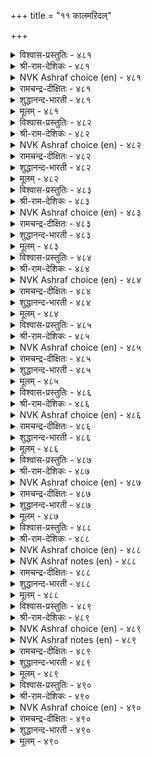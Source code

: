 +++
title = "११ कालमऱिदल्"

+++


<details><summary>विश्वास-प्रस्तुतिः - ४८१</summary>

पगल्वॆल्लुम् कूगैयैक् काक्कै इगल्वॆल्लुम्  
वेन्दर्क्कु वेण्डुम् पॊऴुदु।       ४८१
</details>

<details><summary>श्री-राम-देशिकः - ४८१</summary>

उलूको बलवानह्नि काकेनाल्पेन जीयते ।  
जयैषिणस्तथा राज्ञः कालः ख्रलु निरीक्ष्यते ॥ ४८१॥
</details>

<details><summary>NVK Ashraf choice (en) - ४८१</summary>

०४८१
A crow can defeat an owl by day.
Kings need the right time to win.
(P.S. Sundaram)
</details>

<details><summary>रामचन्द्र-दीक्षितः - ४८१</summary>

481\. pakal vellum, kūkaiyaik kākkai;- ikal vellum  
vēntarkku vēṇṭum, poḻutu.

481\. During the day the crow conquers the owl. So the monarch who wishes to defeat the enemy must choose the proper time.  
</details>

<details><summary>शुद्धानन्द-भारती - ४८१</summary>

1\. பகல்வெல்லும் கூகையைக் காக்கை இகல்வெல்லும்  
வேந்தர்க்கு வேண்டும் பொழுது.  
By day the crow defeats the owl  
Kings need right time their foes to quell.        481  
</details>

<details><summary>मूलम् - ४८१</summary>

पगल्वॆल्लुम् कूगैयैक् काक्कै इगल्वॆल्लुम्  
वेन्दर्क्कु वेण्डुम् पॊऴुदु।       ४८१
</details>

<details><summary>विश्वास-प्रस्तुतिः - ४८२</summary>

परुवत्तोडु ऒट्ट ऒऴुगल् तिरुविनैत्  
तीरामै आर्क्कुङ् गयिऱु।       ४८२
</details>

<details><summary>श्री-राम-देशिकः - ४८२</summary>

काले कर्म समारब्धं विचार्य च कृतं पुनः ।  
अस्थिरामपि सम्पत्तिं बघ्नात्येकत्र सुस्थिराम् ॥ ४८२॥
</details>

<details><summary>NVK Ashraf choice (en) - ४८२</summary>

०४८२
The rope that binds Fortune
Is deeds done at the right time.
(P.S. Sundaram)
</details>

<details><summary>रामचन्द्र-दीक्षितः - ४८२</summary>

482\. paruvattoṭu oṭṭa oḻukal-tiruviṉait  
tīrāmai ārkkum kayiṟu.

482\. Action at the appropriate hour is the rope that holds for ever the Goddess of Fortune to the King.  
</details>

<details><summary>शुद्धानन्द-भारती - ४८२</summary>

2\. பருவத்தோடு ஒட்ட ஒழுகல் திருவினைத்  
தீராமை ஆர்க்கும் கயிறு.  
Well-ordered seasoned act is cord  
That fortune binds in bon accord.        482  
</details>

<details><summary>मूलम् - ४८२</summary>

परुवत्तोडु ऒट्ट ऒऴुगल् तिरुविनैत्  
तीरामै आर्क्कुङ् गयिऱु।       ४८२
</details>

<details><summary>विश्वास-प्रस्तुतिः - ४८३</summary>

अरुविनै यॆन्ब उळवो करुवियान्  
कालम् अऱिन्दु सॆयिन्।       ४८३
</details>

<details><summary>श्री-राम-देशिकः - ४८३</summary>

क्रियोपयुक्तकरणैः कार्यं काले करोति यः ।  
साध्यते सुलभं तेन नासाध्यं भुवि किञ्चन ॥ ४८३॥
</details>

<details><summary>NVK Ashraf choice (en) - ४८३</summary>

०४८३
What is impossible
If right means are adopted at the right time? *
(P.S. Sundaram)
</details>

<details><summary>रामचन्द्र-दीक्षितः - ४८३</summary>

483\. aru viṉai eṉpa uḷavō-karuviyāṉ  
kālam aṟintu ceyiṉ.

483\. Is there anything impossible if one acts at the right time and with the proper equipment?  
</details>

<details><summary>शुद्धानन्द-भारती - ४८३</summary>

3\. அருவினை என்ப உளவோ கருவியான்  
காலம் அறிந்து செயின்  
What is hard for him who acts  
With proper means and time and tacts?        483  
</details>

<details><summary>मूलम् - ४८३</summary>

अरुविनै यॆन्ब उळवो करुवियान्  
कालम् अऱिन्दु सॆयिन्।       ४८३
</details>

<details><summary>विश्वास-प्रस्तुतिः - ४८४</summary>

ञालम् करुदिनुङ् गैगूडुङ् गालम्  
करुदि इडत्ताऱ्चॆयिन्।       ४८४
</details>

<details><summary>श्री-राम-देशिकः - ४८४</summary>

कृत्स्नामपि महीं भोक्तुं स शक्नोति महीतले ।  
काले देशे च कर्माणि यः करोति समाहितः ॥ ४८४॥
</details>

<details><summary>NVK Ashraf choice (en) - ४८४</summary>

०४८४
Even the world will be yours,
If you act choosing the right time and place.
(N.V.K. Ashraf)
</details>

<details><summary>रामचन्द्र-दीक्षितः - ४८४</summary>

484\. ñālam karutiṉum, kaikūṭum-kālam  
karuti, iṭattāṉ ceyiṉ.

484\. One can succeed in the attempt to conquer the world if the right time and the right place are chosen.  
</details>

<details><summary>शुद्धानन्द-भारती - ४८४</summary>

4\. ஞாலம் கருதினுங் கைகூடும் காலம்  
கருதி இடத்தாற் செயின்.  
Choose proper time and act and place  
Even the world you win with ease.        484  
</details>

<details><summary>मूलम् - ४८४</summary>

ञालम् करुदिनुङ् गैगूडुङ् गालम्  
करुदि इडत्ताऱ्चॆयिन्।       ४८४
</details>

<details><summary>विश्वास-प्रस्तुतिः - ४८५</summary>

कालम् करुदि इरुप्पर् कलङ्गादु  
ञालम् करुदु पवर्।       ४८५
</details>

<details><summary>श्री-राम-देशिकः - ४८५</summary>

कृत्स्नस्य जगतो वाञ्छा यदि स्यात् किन्नु चिन्तया ।  
युक्तकालं प्रतीक्षस्व निष्क्रियस्त्वं भज क्षमाम् ॥ ४८५॥
</details>

<details><summary>NVK Ashraf choice (en) - ४८५</summary>

०४८५
Those who hope for the world wait unperturbed
Hoping for the right moment. *
(K. Kannan)
</details>

<details><summary>रामचन्द्र-दीक्षितः - ४८५</summary>

485\. kālam karuti iruppar-kalaṅkātu  
ñālam karutupavar.

485\. He who without any fear aims at the conquest of the world will await the season for it.  
</details>

<details><summary>शुद्धानन्द-भारती - ४८५</summary>

5\. காலம் கருதி இருப்பர் கலங்காது  
ஞாலம் கருது பவர்.  
Who want to win the world sublime  
Wait unruffled biding their time.        485  
</details>

<details><summary>मूलम् - ४८५</summary>

कालम् करुदि इरुप्पर् कलङ्गादु  
ञालम् करुदु पवर्।       ४८५
</details>

<details><summary>विश्वास-प्रस्तुतिः - ४८६</summary>

ऊक्क मुडैयान् ऒडुक्कम् पॊरुदगर्  
ताक्कऱ्कुप् पेरुन् दगैत्तु।      ४८६
</details>

<details><summary>श्री-राम-देशिकः - ४८६</summary>

राज्ञः कालार्थिनो मौनाद् वर्तनं युद्धमन्तरा ।  
मेषस्य युद्धतः पृष्ठगमनेन समं भवेत् ॥ ४८६॥
</details>

<details><summary>NVK Ashraf choice (en) - ४८६</summary>

०४८६
The restraint of an active person
Is akin to the retreat of a butting ram.
(N.V.K. Ashraf)
</details>

<details><summary>रामचन्द्र-दीक्षितः - ४८६</summary>

486\. ūkkam uṭaiyāṉ oṭukkam poru takar  
tākkaṟkup pērum takaittu.

486\. The self-restraint of the mighty is like the drawing back of the fighting ram just before its attack.  
</details>

<details><summary>शुद्धानन्द-भारती - ४८६</summary>

6\. ஊக்க முடையான் ஒடுக்கம் பொருதகர்  
தாக்கற்குப் பேருந் தகைத்து.  
By self-restraint stalwarts keep fit  
Like rams retreating but to butt.        486  
</details>

<details><summary>मूलम् - ४८६</summary>

ऊक्क मुडैयान् ऒडुक्कम् पॊरुदगर्  
ताक्कऱ्कुप् पेरुन् दगैत्तु।      ४८६
</details>

<details><summary>विश्वास-प्रस्तुतिः - ४८७</summary>

पॊळ्ळॆन आङ्गे पुऱम्वेरार् कालम्बार्त्तु  
उळ्वेर्प्पर् ऒळ्ळि यवर्।       ४८७
</details>

<details><summary>श्री-राम-देशिकः - ४८७</summary>

शत्रोरग्रे बुधाः क्रोधं विसृजेर्युन वै वहिः ।  
अन्तर्निगूह्य ते कोपं काले स्युः कार्यसाधकाः ॥ ४८७॥
</details>

<details><summary>NVK Ashraf choice (en) - ४८७</summary>

०४८७
The wise do not burst with rage.
They hold it for the right time.
(P.S. Sundaram)
</details>

<details><summary>रामचन्द्र-दीक्षितः - ४८७</summary>

487\. poḷḷeṉa āṅkē puṟam vērār; kālam pārttu,  
uḷ vērppar, oḷḷiyavar.

487\. The wise will not fly into a passion when assailed; they allow their anger to smoulder within till the right time comes.  
</details>

<details><summary>शुद्धानन्द-भारती - ४८७</summary>

7\. பொள்ளென ஆங்கே புறம்வேரார் காலம்பார்த்து  
உள்வேர்ப்பர் ஒள்ளி யவர்.  
The wise jut not their vital fire  
They watch their time with hidden ire.        487  
</details>

<details><summary>मूलम् - ४८७</summary>

पॊळ्ळॆन आङ्गे पुऱम्वेरार् कालम्बार्त्तु  
उळ्वेर्प्पर् ऒळ्ळि यवर्।       ४८७
</details>

<details><summary>विश्वास-प्रस्तुतिः - ४८८</summary>

सॆऱुनरैक् काणिन् सुमक्क इऱुवरै  
काणिन् किऴक्काम् तलै।       ४८८
</details>

<details><summary>श्री-राम-देशिकः - ४८८</summary>

नाशकाले समायाते रिपोः शीर्षमघः पतेत् ।  
तावता मौनमास्थेयं क्षमया जयकाङ्क्षिणा ॥ ४८८॥
</details>

<details><summary>NVK Ashraf choice (en) - ४८८</summary>

०४८८
The best is to bear with your enemy
Till the time comes to topple him. *
(P.S. Sundaram)
</details>

<details><summary>NVK Ashraf notes (en) - ४८८</summary>

४८८. ( Shuddhananda Bharatiar) has a daring interpretation. He takes the word "तलै" to mean "head" instead of the usual meaning "chief". His translation reads thus: "Bear with hostilities when you meet them. Fell down their head in fateful time" – ( Shuddhananda Bharatiar)
</details>

<details><summary>रामचन्द्र-दीक्षितः - ४८८</summary>

488\. ceṟunaraik kāṇiṉ cumakka; iṟuvarai  
kāṇiṉ kiḻakkām talai.

488\. Bow before the enemy till the time of his destruction. When the hour comes, strike him down.  
</details>

<details><summary>शुद्धानन्द-भारती - ४८८</summary>

8\. செறுநரைக் காணின் சுமக்க இறுவரை  
காணின் கிழக்காம் தலை.  
Bear with hostiles when you meet them  
Fell down their head in fateful time.        488  
</details>

<details><summary>मूलम् - ४८८</summary>

सॆऱुनरैक् काणिन् सुमक्क इऱुवरै  
काणिन् किऴक्काम् तलै।       ४८८
</details>

<details><summary>विश्वास-प्रस्तुतिः - ४८९</summary>

ऎय्दऱ्करियदु इयैन्दक्काल् अन्निलैये  
सॆय्दऱ्करिय सॆयल्।       ४८९
</details>

<details><summary>श्री-राम-देशिकः - ४८९</summary>

कालेऽनुकूले संप्राप्ते तमलभ्यं विभाव्य च ।  
तदैव कुरु कर्तव्यं तं कालं न हि द्रक्ष्यसि ॥ ४८९॥
</details>

<details><summary>NVK Ashraf choice (en) - ४८९</summary>

०४८९
Hesitate not to seize opportunities rare,
And achieve tasks otherwise hard. *
(Satguru Subramuniyaswami)
</details>

<details><summary>NVK Ashraf notes (en) - ४८९</summary>

४८९. Compare with ९७५. If the great achieve anything, it will be deeds rare in achievement. * (P.S. Sundaram)
</details>

<details><summary>रामचन्द्र-दीक्षितः - ४८९</summary>

489\. eytaṟku ariyatu iyaintakkāl, an nilaiyē  
ceytaṟku ariya ceyal.

489\. Do not let slip a golden opportunity; when the hour dawns, attempt the impossible.  
</details>

<details><summary>शुद्धानन्द-भारती - ४८९</summary>

9\. எய்தற் கரியது இயைந்தக்கால் அந்நிலையே  
செய்தற் கரிய செயல்.  
When comes the season ripe and rare  
Dare and do hard things then and there.        489  
</details>

<details><summary>मूलम् - ४८९</summary>

ऎय्दऱ्करियदु इयैन्दक्काल् अन्निलैये  
सॆय्दऱ्करिय सॆयल्।       ४८९
</details>

<details><summary>विश्वास-प्रस्तुतिः - ४९०</summary>

कॊक्कॊक्क कूम्बुम् परुवत्तु मट्रदन्  
कुत्तॊक्क सीर्त्त इडत्तु।       ४९०
</details>

<details><summary>श्री-राम-देशिकः - ४९०</summary>

कार्यसाधनपर्यन्तं बकवत्तिष्ठ निष्क्रियः ।  
कुरु कार्यं क्षणात् काले चञ्च्वा मीनं बको यथा ॥ ४९०॥
</details>

<details><summary>NVK Ashraf choice (en) - ४९०</summary>

०४९०
Bide your time like the stork, and like it
Strike at the opportune moment.
(P.S. Sundaram), (N.V.K. Ashraf)
</details>

<details><summary>रामचन्द्र-दीक्षितः - ४९०</summary>

490\. kokku okka, kūmpum paruvattu; maṟṟu ataṉ  
kuttu okka, cīrtta iṭattu.

490\. When the time is not ripe, be still as a heron. But at the ripe hour, attack the enemy without missing your aim.  
</details>

<details><summary>शुद्धानन्द-भारती - ४९०</summary>

10\. கொக்கொக்க கூம்பும் பருவத்து மற்றதன்  
குத்தொக்க சீர்த்த இடத்து.  
In waiting time feign peace like stork  
In fighting time strike like its peck.        490  
</details>

<details><summary>मूलम् - ४९०</summary>

कॊक्कॊक्क कूम्बुम् परुवत्तु मट्रदन्  
कुत्तॊक्क सीर्त्त इडत्तु।       ४९०
</details>
